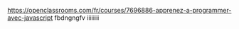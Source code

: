 https://openclassrooms.com/fr/courses/7696886-apprenez-a-programmer-avec-javascript
fbdngngfv
iiiiiiii
